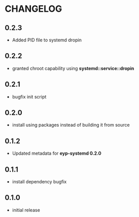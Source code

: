 # CHANGELOG

## 0.2.3

* Added PID file to systemd dropin

## 0.2.2

* granted chroot capability using **systemd::service::dropin**

## 0.2.1

* bugfix init script

## 0.2.0

* install using packages instead of building it from source

## 0.1.2

* Updated metadata for **eyp-systemd 0.2.0**

## 0.1.1

* install dependency bugfix

## 0.1.0

* initial release
